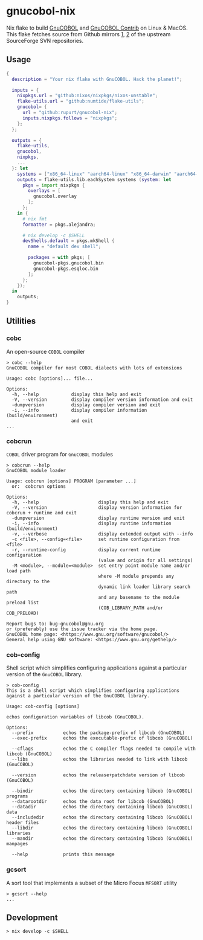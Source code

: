 # gnucobol-nix

Nix flake to build [GnuCOBOL](https://sourceforge.net/p/gnucobol/code/HEAD/tree) and [GnuCOBOL Contrib](https://sourceforge.net/p/gnucobol/contrib/HEAD/tree)
on Linux & MacOS. This flake fetches source from Github mirrors [1](https://github.com/rupurt/GnuCOBOL), [2](https://github.com/rupurt/GnuCOBOL-Contrib)
of the upstream SourceForge SVN repositories.

## Usage

```nix
{
  description = "Your nix flake with GnuCOBOL. Hack the planet!";

  inputs = {
    nixpkgs.url = "github:nixos/nixpkgs/nixos-unstable";
    flake-utils.url = "github:numtide/flake-utils";
    gnucobol= {
      url = "github:rupurt/gnucobol-nix";
      inputs.nixpkgs.follows = "nixpkgs";
    };
  };

  outputs = {
    flake-utils,
    gnucobol,
    nixpkgs,
    ...
  }: let
    systems = ["x86_64-linux" "aarch64-linux" "x86_64-darwin" "aarch64-darwin"];
    outputs = flake-utils.lib.eachSystem systems (system: let
      pkgs = import nixpkgs {
        overlays = [
          gnucobol.overlay
        ];
      };
    in {
      # nix fmt
      formatter = pkgs.alejandra;

      # nix develop -c $SHELL
      devShells.default = pkgs.mkShell {
        name = "default dev shell";

        packages = with pkgs; [
          gnucobol-pkgs.gnucobol.bin
          gnucobol-pkgs.esqloc.bin
        ];
      };
    });
  in
    outputs;
}
```

## Utilities

### cobc

An open-source `COBOL` compiler

```shell
> cobc --help
GnuCOBOL compiler for most COBOL dialects with lots of extensions

Usage: cobc [options]... file...

Options:
  -h, --help            display this help and exit
  -V, --version         display compiler version information and exit
  -dumpversion          display compiler version and exit
  -i, --info            display compiler information (build/environment)
                        and exit
...
```

### cobcrun

`COBOL` driver program for `GnuCOBOL` modules

```shell
> cobcrun --help
GnuCOBOL module loader

Usage: cobcrun [options] PROGRAM [parameter ...]
  or:  cobcrun options

Options:
  -h, --help                      display this help and exit
  -V, --version                   display version information for cobcrun + runtime and exit
  -dumpversion                    display runtime version and exit
  -i, --info                      display runtime information (build/environment)
  -v, --verbose                   display extended output with --info
  -c <file>, --config=<file>      set runtime configuration from <file>
  -r, --runtime-config            display current runtime configuration
                                  (value and origin for all settings)
  -M <module>, --module=<module>  set entry point module name and/or load path
                                  where -M module prepends any directory to the
                                  dynamic link loader library search path
                                  and any basename to the module preload list
                                  (COB_LIBRARY_PATH and/or COB_PRELOAD)

Report bugs to: bug-gnucobol@gnu.org
or (preferably) use the issue tracker via the home page.
GnuCOBOL home page: <https://www.gnu.org/software/gnucobol/>
General help using GNU software: <https://www.gnu.org/gethelp/>
```

### cob-config

Shell script which simplifies configuring applications against a particular version
of the `GnuCOBOL` library.

```shell
> cob-config
This is a shell script which simplifies configuring applications
against a particular version of the GnuCOBOL library.

Usage: cob-config [options]

echos configuration variables of libcob (GnuCOBOL).

Options:
  --prefix           echos the package-prefix of libcob (GnuCOBOL)
  --exec-prefix      echos the executable-prefix of libcob (GnuCOBOL)

  --cflags           echos the C compiler flags needed to compile with libcob (GnuCOBOL)
  --libs             echos the libraries needed to link with libcob (GnuCOBOL)

  --version          echos the release+patchdate version of libcob (GnuCOBOL)

  --bindir           echos the directory containing libcob (GnuCOBOL) programs
  --datarootdir      echos the data root for libcob (GnuCOBOL)
  --datadir          echos the directory containing libcob (GnuCOBOL) data
  --includedir       echos the directory containing libcob (GnuCOBOL) header files
  --libdir           echos the directory containing libcob (GnuCOBOL) libraries
  --mandir           echos the directory containing libcob (GnuCOBOL) manpages

  --help             prints this message
```

### gcsort

A sort tool that implements a subset of the Micro Focus `MFSORT` utility

```shell
> gcsort --help
...
```

## Development

```shell
> nix develop -c $SHELL
```
